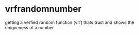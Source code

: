 # vrfrandomnumber
getting a verfied random function (vrf) thats trust and shows the uniqueness of a number
